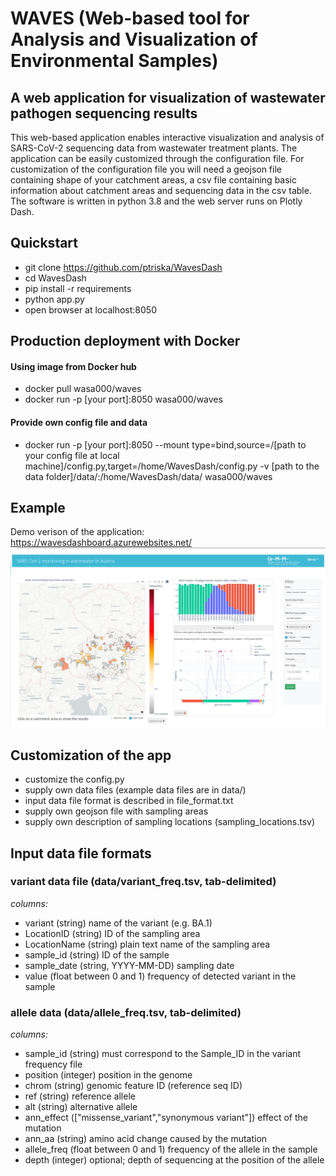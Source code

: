 # WAVES (Web-based tool for Analysis and Visualization of Environmental Samples)
## A web application for visualization of wastewater pathogen sequencing results

This web-based application enables interactive visualization and analysis of SARS-CoV-2 sequencing data from wastewater treatment plants.
The application can be easily customized through the configuration file. For customization of the configuration file you will need a geojson file containing shape of your
catchment areas, a csv file containing basic information about catchment areas and sequencing data in the csv table.
The software is written in python 3.8 and the web server runs on Plotly Dash.

## Quickstart
+ git clone https://github.com/ptriska/WavesDash
+ cd WavesDash
+ pip install -r requirements
+ python app.py
+ open browser at localhost:8050

## Production deployment with Docker
#### Using image from Docker hub
+ docker pull wasa000/waves
+ docker run -p [your port]:8050 wasa000/waves
#### Provide own config file and data
+ docker run -p [your port]:8050 --mount type=bind,source=/[path to your config file at local machine]/config.py,target=/home/WavesDash/config.py -v [path to the data folder]/data/:/home/WavesDash/data/ wasa000/waves

## Example
Demo verison of the application:
https://wavesdashboard.azurewebsites.net/
![Layout of the application](assets/Figure2.png)

## Customization of the app
+ customize the config.py
+ supply own data files (example data files are in data/)
+ input data file format is described in file_format.txt
+ supply own geojson file with sampling areas
+ supply own description of sampling locations (sampling_locations.tsv)

## Input data file formats

### variant data file (data/variant_freq.tsv, tab-delimited)
*columns:*
+ variant (string) name of the variant (e.g. BA.1)
+ LocationID (string) ID of the sampling area
+ LocationName (string) plain text name of the sampling area
+ sample_id (string) ID of the sample
+ sample_date (string, YYYY-MM-DD) sampling date
+ value (float between 0 and 1) frequency of detected variant in the sample

### allele data (data/allele_freq.tsv, tab-delimited)
*columns:*
+ sample_id (string) must correspond to the Sample_ID in the variant frequency file
+ position (integer) position in the genome
+ chrom (string) genomic feature ID (reference seq ID)
+ ref (string) reference allele
+ alt (string) alternative allele
+ ann_effect (["missense_variant","synonymous variant"]) effect of the mutation
+ ann_aa (string) amino acid change caused by the mutation
+ allele_freq (float between 0 and 1) frequency of the allele in the sample
+ depth (integer) optional; depth of sequencing at the position of the allele
